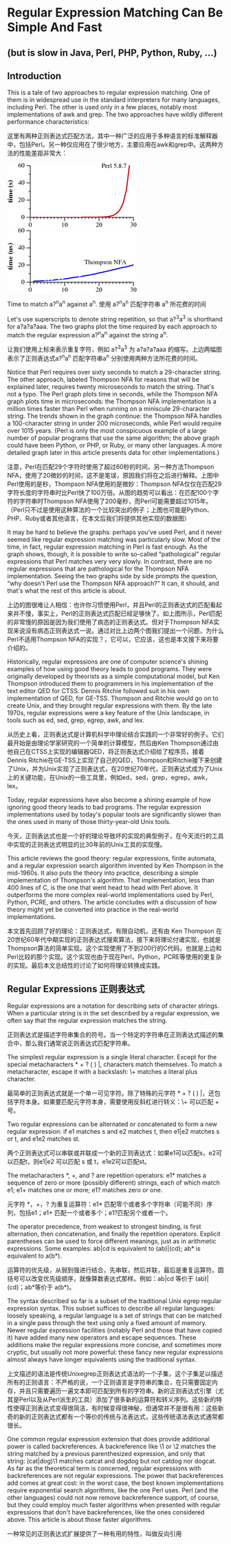# Regular Expression Matching Can Be Simple And Fast 
## (but is slow in Java, Perl, PHP, Python, Ruby, ...)

## Introduction

This is a tale of two approaches to regular expression matching. One of them is in widespread use in the standard interpreters for many languages, including Perl. The other is used only in a few places, notably most implementations of awk and grep. The two approaches have wildly different performance characteristics:

这里有两种正则表达式匹配方法，其中一种广泛的应用于多种语言的标准解释器中，包括Perl。另一种仅应用在了很少地方，主要应用在awk和grep中。这两种方法的性能差距非常大：

![](https://raw.githubusercontent.com/hardboydu/notebook/master/regexp/regexpimpl/grep3p.png) ![](https://raw.githubusercontent.com/hardboydu/notebook/master/regexp/regexpimpl/grep4p.png)

Time to match a?<sup>n</sup>a<sup>n</sup> against a<sup>n</sup>. 使用 a?<sup>n</sup>a<sup>n</sup> 匹配字符串 a<sup>n</sup> 所花费的时间

Let's use superscripts to denote string repetition, so that a?<sup>3</sup>a<sup>3</sup> is shorthand for a?a?a?aaa. The two graphs plot the time required by each approach to match the regular expression a?<sup>n</sup>a<sup>n</sup> against the string a<sup>n</sup>.

让我们使用上标来表示重复字符，例如 a?<sup>3</sup>a<sup>3</sup> 为 a?a?a?aaa 的缩写。上边两幅图表示了正则表达式a?<sup>n</sup>a<sup>n</sup> 匹配字符串a<sup>n</sup> 分别使用两种方法所花费的时间。

Notice that Perl requires over sixty seconds to match a 29-character string. The other approach, labeled Thompson NFA for reasons that will be explained later, requires twenty microseconds to match the string. That's not a typo. The Perl graph plots time in seconds, while the Thompson NFA graph plots time in microseconds: the Thompson NFA implementation is a million times faster than Perl when running on a miniscule 29-character string. The trends shown in the graph continue: the Thompson NFA handles a 100-character string in under 200 microseconds, while Perl would require over 1015 years. (Perl is only the most conspicuous example of a large number of popular programs that use the same algorithm; the above graph could have been Python, or PHP, or Ruby, or many other languages. A more detailed graph later in this article presents data for other implementations.)

注意，Perl在匹配29个字符时使用了超过60秒的时间，另一种方法Thompson NFA，使用了20微妙的时间，这不是笔误，原因我们将在之后进行解释。上图中Perl使用的是秒，Thompson NFA使用的是微妙：Thompson NFA仅仅在匹配29字符长度的字符串时比Perl快了100万倍。从图的趋势可以看出：在匹配100个字符的字符串时Thompson NFA使用了200毫秒，而Perl可能需要超过1015年。（Perl只不过是使用这种算法的一个比较突出的例子；上图也可能是Python、PHP、Ruby或者其他语言，在本文后我们将提供其他实现的数据图）

It may be hard to believe the graphs: perhaps you've used Perl, and it never seemed like regular expression matching was particularly slow. Most of the time, in fact, regular expression matching in Perl is fast enough. As the graph shows, though, it is possible to write so-called “pathological” regular expressions that Perl matches very very slowly. In contrast, there are no regular expressions that are pathological for the Thompson NFA implementation. Seeing the two graphs side by side prompts the question, “why doesn't Perl use the Thompson NFA approach?” It can, it should, and that's what the rest of this article is about.

上边的图很难让人相信：也许你习惯使用Perl，并且Perl的正则表达式的匹配看起来并不慢，事实上，Perl的正则表达式匹配已经足够快了。如上图所示，Perl匹配的非常慢的原因是因为我们使用了病态的正则表达式。但对于Thompson NFA实现来说没有病态正则表达式一说。通过对比上边两个图我们提出一个问题，为什么Perl不适用Thompson NFA的实现？，它可以，它应该，这也是本文接下来将要介绍的。

Historically, regular expressions are one of computer science's shining examples of how using good theory leads to good programs. They were originally developed by theorists as a simple computational model, but Ken Thompson introduced them to programmers in his implementation of the text editor QED for CTSS. Dennis Ritchie followed suit in his own implementation of QED, for GE-TSS. Thompson and Ritchie would go on to create Unix, and they brought regular expressions with them. By the late 1970s, regular expressions were a key feature of the Unix landscape, in tools such as ed, sed, grep, egrep, awk, and lex.

从历史上看，正则表达式是计算机科学中理论结合实践的一个非常好的例子。它们最开始是由理论学家研究的一个简单的计算模型，然后由Ken Thompson通过由他自己在CTSS上实现的编辑器QED，将正则表达式介绍给了程序员，接着Dennis Ritchie在GE-TSS上实现了自己的QED，Thompson和Ritchie接下来创建了Unix，并为Unix实现了正则表达式，在20世纪70年代，正则表达式成为了Unix上的关键功能，在Unix的一些工具里，例如ed，sed，grep，egrep，awk，lex。

Today, regular expressions have also become a shining example of how ignoring good theory leads to bad programs. The regular expression implementations used by today's popular tools are significantly slower than the ones used in many of those thirty-year-old Unix tools.

今天，正则表达式也是一个好的理论导致坏的实现的典型例子，在今天流行的工具中实现的正则表达式明显的比30年前的Unix工具的实现慢。

This article reviews the good theory: regular expressions, finite automata, and a regular expression search algorithm invented by Ken Thompson in the mid-1960s. It also puts the theory into practice, describing a simple implementation of Thompson's algorithm. That implementation, less than 400 lines of C, is the one that went head to head with Perl above. It outperforms the more complex real-world implementations used by Perl, Python, PCRE, and others. The article concludes with a discussion of how theory might yet be converted into practice in the real-world implementations.

本文首先回顾了好的理论：正则表达式，有限自动机，还有由 Ken Thompson 在20世纪60年代中期实现的正则表达式搜索算法，接下来将理论付诸实现，也就是Thompson算法的简单实现。这个实现使用了不到200行的C代码，也就是上边和Perl比较的那个实现。这个实现也由于现在Perl，Python，PCRE等使用的更复杂的实现。最后本文总结性的讨论了如何将理论转换成实践。

## Regular Expressions 正则表达式

Regular expressions are a notation for describing sets of character strings. When a particular string is in the set described by a regular expression, we often say that the regular expression matches the string.

正则表达式是描述字符串集合的符号。当一个特定的字符串在正则表达式描述的集合中，那么我们通常说正则表达式匹配字符串。

The simplest regular expression is a single literal character. Except for the special metacharacters * + ? ( ) |, characters match themselves. To match a metacharacter, escape it with a backslash: \\+ matches a literal plus character.

最简单的正则表达式就是一个单一可见字符。除了特殊的元字符 * + ? ( ) |，还包括字符本身。如果要匹配元字符本身，需要使用反斜杠进行转义：\\+ 可以匹配 + 号。

Two regular expressions can be alternated or concatenated to form a new regular expression: if e1 matches s and e2 matches t, then e1|e2 matches s or t, and e1e2 matches st.

两个正则表达式可以串联或并联成一个新的正则表达式：如果e1可以匹配s，e2可以匹配t，则e1|e2 可以匹配 s 或 t，e1e2可以匹配st。

The metacharacters \*, +, and ? are repetition operators: e1\* matches a sequence of zero or more (possibly different) strings, each of which match e1; e1+ matches one or more; e1? matches zero or one.

元字符 \*，+，? 为重复运算符：e1\* 匹配零个或者多个字符串（可能不同）序列，包括e1；e1+ 匹配一个或者多个；e1?匹配另个或者一个。

The operator precedence, from weakest to strongest binding, is first alternation, then concatenation, and finally the repetition operators. Explicit parentheses can be used to force different meanings, just as in arithmetic expressions. Some examples: ab|cd is equivalent to (ab)|(cd); ab\* is equivalent to a(b\*).

运算符的优先级，从弱到强进行结合，先串联，然后并联，最后是重复运算符。圆括号可以改变优先级顺序，就像算数表达式那样。例如：ab|cd 等价于 (ab)|(cd)；ab\*等价于 a(b\*)。

The syntax described so far is a subset of the traditional Unix egrep regular expression syntax. This subset suffices to describe all regular languages: loosely speaking, a regular language is a set of strings that can be matched in a single pass through the text using only a fixed amount of memory. Newer regular expression facilities (notably Perl and those that have copied it) have added many new operators and escape sequences. These additions make the regular expressions more concise, and sometimes more cryptic, but usually not more powerful: these fancy new regular expressions almost always have longer equivalents using the traditional syntax.

上文描述的语法是传统Unixegrep正则表达式语法的一个子集，这个子集足以描述所有的正则语言：不严格的说，一个正则语言是字符串的集合，在只需要固定内存，并且只需要遍历一遍文本即可匹配到所有的字符串。新的正则表达式引擎（尤其是Perl以及从Perl派生的工具）添加了很多新的运算符和转义序列。这些新的特性使得正则表达式变得很简洁，有时候变得很神秘，但通常并不是很有用：这些新奇的新的正则表达式都有一个等价的传统与法表达式，这些传统语法表达式通常都很长。

One common regular expression extension that does provide additional power is called backreferences. A backreference like \1 or \2 matches the string matched by a previous parenthesized expression, and only that string: (cat|dog)\1 matches catcat and dogdog but not catdog nor dogcat. As far as the theoretical term is concerned, regular expressions with backreferences are not regular expressions. The power that backreferences add comes at great cost: in the worst case, the best known implementations require exponential search algorithms, like the one Perl uses. Perl (and the other languages) could not now remove backreference support, of course, but they could employ much faster algorithms when presented with regular expressions that don't have backreferences, like the ones considered above. This article is about those faster algorithms.

一种常见的正则表达式扩展提供了一种有用的特性，叫做反向引用
